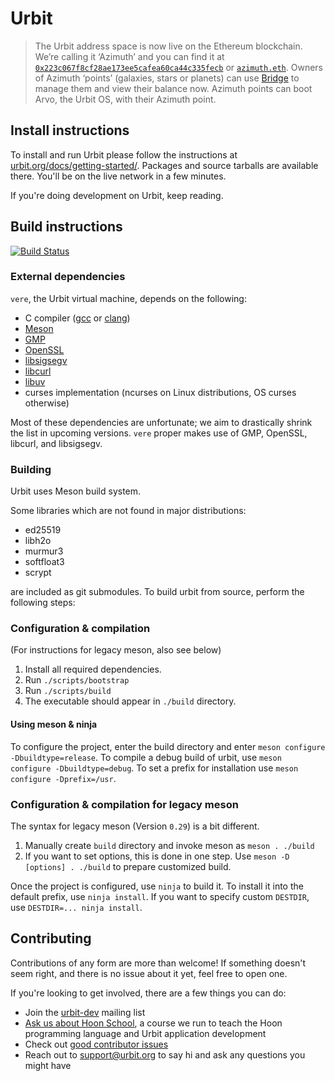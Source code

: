 # Urbit

> The Urbit address space is now live on the Ethereum blockchain. We’re calling it ‘Azimuth’ and you can find it at [`0x223c067f8cf28ae173ee5cafea60ca44c335fecb`](https://etherscan.io/address/0x223c067f8cf28ae173ee5cafea60ca44c335fecb) or [`azimuth.eth`](https://etherscan.io/address/azimuth.eth). Owners of Azimuth ‘points’ (galaxies, stars or planets) can use [Bridge](https://github.com/urbit/bridge/releases) to manage them and view their balance now. Azimuth points can boot Arvo, the Urbit OS, with their Azimuth point.

## Install instructions

To install and run Urbit please follow the instructions at
[urbit.org/docs/getting-started/](https://urbit.org/docs/getting-started/).
Packages and source tarballs are available there. You'll be on the live network
in a few minutes.

If you're doing development on Urbit, keep reading.

## Build instructions

[![Build Status](https://travis-ci.org/urbit/urbit.svg?branch=master)](https://travis-ci.org/urbit/urbit)

### External dependencies

`vere`, the Urbit virtual machine, depends on the following:

- C compiler ([gcc](https://gcc.gnu.org) or [clang](http://clang.llvm.org))
- [Meson](http://mesonbuild.com/)
- [GMP](https://gmplib.org)
- [OpenSSL](https://www.openssl.org)
- [libsigsegv](https://www.gnu.org/software/libsigsegv/)
- [libcurl](https://curl.haxx.se/libcurl/)
- [libuv](http://libuv.org)
- curses implementation (ncurses on Linux distributions, OS curses otherwise)

Most of these dependencies are unfortunate; we aim to drastically shrink the
list in upcoming versions. `vere` proper makes use of GMP, OpenSSL, libcurl, and
libsigsegv.

### Building

Urbit uses Meson build system.

Some libraries which are not found in major distributions:

- ed25519
- libh2o
- murmur3
- softfloat3
- scrypt

are included as git submodules. To build urbit from source, perform the following steps:

### Configuration & compilation
(For instructions for legacy meson, also see below)

1. Install all required dependencies.
2. Run `./scripts/bootstrap`
3. Run `./scripts/build`
4. The executable should appear in `./build` directory.

#### Using meson & ninja

To configure the project, enter the build directory and enter
`meson configure -Dbuildtype=release`.  To compile a debug build of urbit, use
`meson configure -Dbuildtype=debug`.
To set a prefix for installation use
`meson configure -Dprefix=/usr`.

### Configuration & compilation for legacy meson

The syntax for legacy meson (Version `0.29`) is a bit different.

1. Manually create `build` directory and invoke meson as `meson . ./build`
2. If you want to set options, this is done in one step.
   Use `meson -D [options] . ./build` to prepare customized build.

Once the project is configured, use `ninja` to build it.
To install it into the default prefix, use `ninja install`.
If you want to specify custom `DESTDIR`, use `DESTDIR=... ninja install`.

## Contributing

Contributions of any form are more than welcome! If something doesn't seem right, and there is no issue about it yet, feel free to open one.

If you're looking to get involved, there are a few things you can do:

- Join the [urbit-dev](https://groups.google.com/a/urbit.org/forum/#!forum/dev) mailing list
- [Ask us about Hoon School](mailto:support@urbit.org), a course we run to teach the Hoon programming language and Urbit application development
- Check out [good contributor issues](https://github.com/urbit/urbit/labels/good%20contributor%20issue)
- Reach out to [support@urbit.org](mailto:support@urbit.org) to say hi and ask any questions you might have
